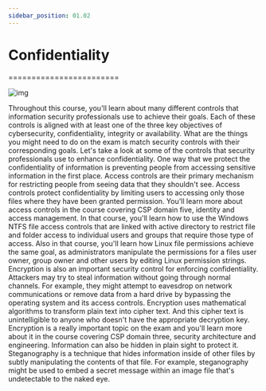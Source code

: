```yaml
---
sidebar_position: 01.02
---
```


# Confidentiality
========================

![img](/img/1-1-2-1.png)

Throughout this course, you'll learn about many different controls that information security professionals use to achieve their goals. Each of these controls is aligned with at least one of the three key objectives of cybersecurity, confidentiality, integrity or availability. What are the things you might need to do on the exam is match security controls with their corresponding goals. Let's take a look at some of the controls that security professionals use to enhance confidentiality. One way that we protect the confidentiality of information is preventing people from accessing sensitive information in the first place. Access controls are their primary mechanism for restricting people from seeing data that they shouldn't see. Access controls protect confidentiality by limiting users to accessing only those files where they have been granted permission. You'll learn more about access controls in the course covering CSP domain five, identity and access management. In that course, you'll learn how to use the Windows NTFS file access controls that are linked with active directory to restrict file and folder access to individual users and groups that require those type of access. Also in that course, you'll learn how Linux file permissions achieve the same goal, as administrators manipulate the permissions for a files user owner, group owner and other users by editing Linux permission strings. Encryption is also an important security control for enforcing confidentiality. Attackers may try to steal information without going through normal channels. For example, they might attempt to eavesdrop on network communications or remove data from a hard drive by bypassing the operating system and its access controls. Encryption uses mathematical algorithms to transform plain text into cipher text. And this cipher text is unintelligible to anyone who doesn't have the appropriate decryption key. Encryption is a really important topic on the exam and you'll learn more about it in the course covering CSP domain three, security architecture and engineering. Information can also be hidden in plain sight to protect it. Steganography is a technique that hides information inside of other files by subtly manipulating the contents of that file. For example, steganography might be used to embed a secret message within an image file that's undetectable to the naked eye.
